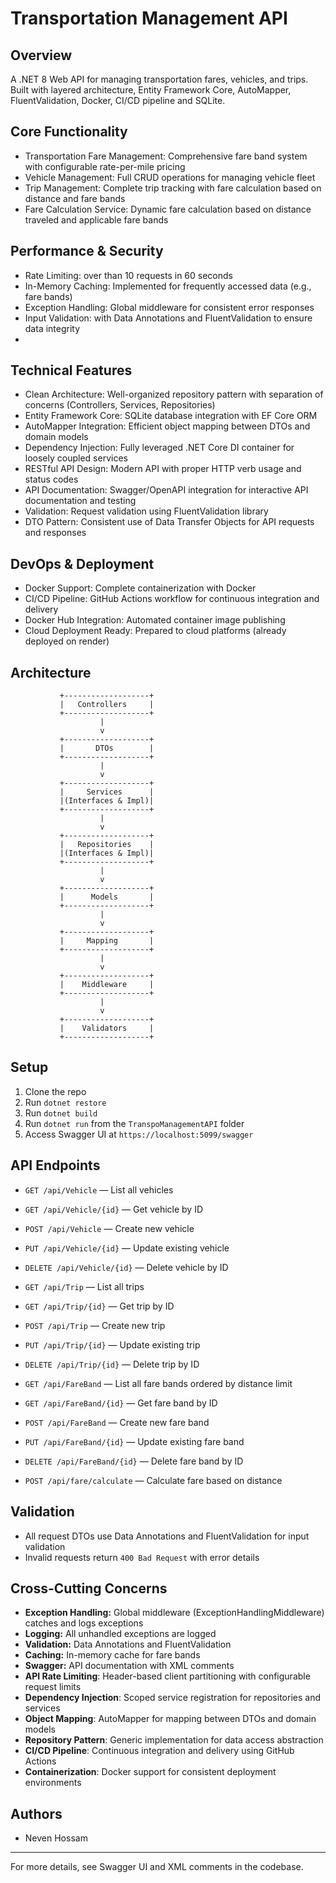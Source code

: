 # Transportation Management API

## Overview
A .NET 8 Web API for managing transportation fares, vehicles, and trips. Built with layered architecture, Entity Framework Core, AutoMapper, FluentValidation, Docker, CI/CD pipeline and SQLite.

## Core Functionality 
- Transportation Fare Management: Comprehensive fare band system with configurable rate-per-mile pricing
- Vehicle Management: Full CRUD operations for managing vehicle fleet
- Trip Management: Complete trip tracking with fare calculation based on distance and fare bands
- Fare Calculation Service: Dynamic fare calculation based on distance traveled and applicable fare bands

## Performance & Security
- Rate Limiting: over than 10 requests in 60 seconds
- In-Memory Caching: Implemented for frequently accessed data (e.g., fare bands)
- Exception Handling: Global middleware for consistent error responses
- Input Validation: with Data Annotations and FluentValidation to ensure data integrity
- 
## Technical Features
- Clean Architecture: Well-organized repository pattern with separation of concerns (Controllers, Services, Repositories)
- Entity Framework Core: SQLite database integration with EF Core ORM
- AutoMapper Integration: Efficient object mapping between DTOs and domain models
- Dependency Injection: Fully leveraged .NET Core DI container for loosely coupled services
- RESTful API Design: Modern API with proper HTTP verb usage and status codes
- API Documentation: Swagger/OpenAPI integration for interactive API documentation and testing
- Validation: Request validation using FluentValidation library
- DTO Pattern: Consistent use of Data Transfer Objects for API requests and responses

## DevOps & Deployment
- Docker Support: Complete containerization with Docker
- CI/CD Pipeline: GitHub Actions workflow for continuous integration and delivery
- Docker Hub Integration: Automated container image publishing
- Cloud Deployment Ready: Prepared to cloud platforms (already deployed on render)

## Architecture
```
           +-------------------+
           |   Controllers     |
           +-------------------+
                    |
                    v
           +-------------------+
           |       DTOs        |
           +-------------------+
                    |
                    v
           +-------------------+
           |     Services      |
           |(Interfaces & Impl)|
           +-------------------+
                    |
                    v
           +-------------------+
           |   Repositories    |
           |(Interfaces & Impl)|
           +-------------------+
                    |
                    v
           +-------------------+
           |      Models       |
           +-------------------+
                    |
                    v
           +-------------------+
           |     Mapping       |
           +-------------------+
                    |
                    v
           +-------------------+
           |    Middleware     |
           +-------------------+
                    |
                    v
           +-------------------+
           |    Validators     |
           +-------------------+
```

## Setup
1. Clone the repo
2. Run `dotnet restore`
3. Run `dotnet build`
4. Run `dotnet run` from the `TranspoManagementAPI` folder
5. Access Swagger UI at `https://localhost:5099/swagger`

## API Endpoints
- `GET /api/Vehicle` — List all vehicles
- `GET /api/Vehicle/{id}` — Get vehicle by ID
- `POST /api/Vehicle` — Create new vehicle
- `PUT /api/Vehicle/{id}` — Update existing vehicle
- `DELETE /api/Vehicle/{id}` — Delete vehicle by ID

- `GET /api/Trip` — List all trips
- `GET /api/Trip/{id}` — Get trip by ID
- `POST /api/Trip` — Create new trip
- `PUT /api/Trip/{id}` — Update existing trip
- `DELETE /api/Trip/{id}` — Delete trip by ID

- `GET /api/FareBand` — List all fare bands ordered by distance limit
- `GET /api/FareBand/{id}` — Get fare band by ID
- `POST /api/FareBand` — Create new fare band
- `PUT /api/FareBand/{id}` — Update existing fare band
- `DELETE /api/FareBand/{id}` — Delete fare band by ID
  
- `POST /api/fare/calculate` — Calculate fare based on distance

## Validation
- All request DTOs use Data Annotations and FluentValidation for input validation
- Invalid requests return `400 Bad Request` with error details

## Cross-Cutting Concerns
- **Exception Handling:** Global middleware (ExceptionHandlingMiddleware) catches and logs exceptions
- **Logging:** All unhandled exceptions are logged
- **Validation:** Data Annotations and FluentValidation
- **Caching:** In-memory cache for fare bands
- **Swagger:** API documentation with XML comments
- **API Rate Limiting**: Header-based client partitioning with configurable request limits
- **Dependency Injection**: Scoped service registration for repositories and services
- **Object Mapping**: AutoMapper for mapping between DTOs and domain models
- **Repository Pattern**: Generic implementation for data access abstraction
- **CI/CD Pipeline**: Continuous integration and delivery using GitHub Actions
- **Containerization**: Docker support for consistent deployment environments

## Authors
- Neven Hossam

---
For more details, see Swagger UI and XML comments in the codebase.

